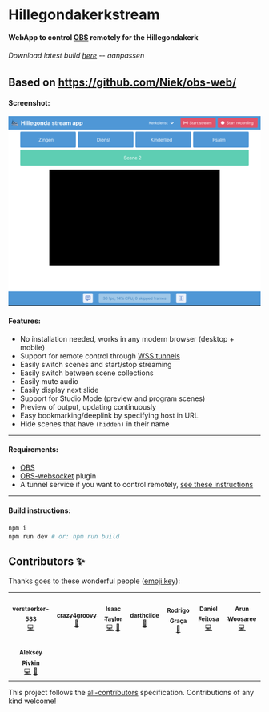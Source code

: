 # Hillegondakerkstream

#### WebApp to control [OBS](https://obsproject.com/) remotely for the Hillegondakerk

###### Download latest build [here](https://github.com/Niek/obs-web/archive/gh-pages.zip) -- aanpassen

Based on https://github.com/Niek/obs-web/
---

#### Screenshot:

![Screenshot of OBS-web](screenshot_app.png)

#### Features:

- No installation needed, works in any modern browser (desktop + mobile)
- Support for remote control through [WSS tunnels](https://github.com/Palakis/obs-websocket/blob/4.x-current/SSL-TUNNELLING.md)
- Easily switch scenes and start/stop streaming
- Easily switch between scene collections
- Easily mute audio
- Easily display next slide  
- Support for Studio Mode (preview and program scenes)
- Preview of output, updating continuously
- Easy bookmarking/deeplink by specifying host in URL
- Hide scenes that have `(hidden)` in their name

---

#### Requirements:

- [OBS](https://obsproject.com/)
- [OBS-websocket](https://github.com/Palakis/obs-websocket/releases) plugin
- A tunnel service if you want to control remotely, [see these instructions](https://github.com/Palakis/obs-websocket/blob/4.x-current/SSL-TUNNELLING.md)

---

#### Build instructions:

```bash
npm i
npm run dev # or: npm run build
```
## Contributors ✨

Thanks goes to these wonderful people ([emoji key](https://allcontributors.org/docs/en/emoji-key)):

<!-- ALL-CONTRIBUTORS-LIST:START - Do not remove or modify this section -->
<!-- prettier-ignore-start -->
<!-- markdownlint-disable -->
<table>
  <tr>
    <td align="center"><a href="https://github.com/verstaerker-583"><img src="https://avatars2.githubusercontent.com/u/40574338?v=4" width="100px;" alt=""/><br /><sub><b>verstaerker-583</b></sub></a><br /><a href="https://github.com/Niek/obs-web/commits?author=verstaerker-583" title="Code">💻</a></td>
    <td align="center"><a href="http://crazy4groovy.blogspot.ca"><img src="https://avatars0.githubusercontent.com/u/1110812?v=4" width="100px;" alt=""/><br /><sub><b>crazy4groovy</b></sub></a><br /><a href="https://github.com/Niek/obs-web/issues?q=author%3Acrazy4groovy" title="Bug reports">🐛</a></td>
    <td align="center"><a href="https://github.com/isctylr"><img src="https://avatars0.githubusercontent.com/u/24595776?v=4" width="100px;" alt=""/><br /><sub><b>Isaac Taylor</b></sub></a><br /><a href="https://github.com/Niek/obs-web/commits?author=isctylr" title="Code">💻</a> <a href="#ideas-isctylr" title="Ideas, Planning, & Feedback">🤔</a></td>
    <td align="center"><a href="https://github.com/darthclide"><img src="https://avatars1.githubusercontent.com/u/46735828?v=4" width="100px;" alt=""/><br /><sub><b>darthclide</b></sub></a><br /><a href="https://github.com/Niek/obs-web/issues?q=author%3Adarthclide" title="Bug reports">🐛</a></td>
    <td align="center"><a href="https://blog.rodrigograca.com/"><img src="https://avatars2.githubusercontent.com/u/1134310?v=4" width="100px;" alt=""/><br /><sub><b>Rodrigo Graça</b></sub></a><br /><a href="https://github.com/Niek/obs-web/commits?author=rodrigograca31" title="Documentation">📖</a></td>
    <td align="center"><a href="https://github.com/feitosa-daniel"><img src="https://avatars2.githubusercontent.com/u/1847734?v=4" width="100px;" alt=""/><br /><sub><b>Daniel Feitosa</b></sub></a><br /><a href="https://github.com/Niek/obs-web/commits?author=feitosa-daniel" title="Code">💻</a></td>
    <td align="center"><a href="http://linkedin.com/in/arun-woosaree"><img src="https://avatars1.githubusercontent.com/u/8227297?v=4" width="100px;" alt=""/><br /><sub><b>Arun Woosaree</b></sub></a><br /><a href="https://github.com/Niek/obs-web/commits?author=Arunscape" title="Code">💻</a></td>
  </tr>
  <tr>
    <td align="center"><a href="https://avil13.com"><img src="https://avatars3.githubusercontent.com/u/1606172?v=4" width="100px;" alt=""/><br /><sub><b>Aleksey Pivkin</b></sub></a><br /><a href="https://github.com/Niek/obs-web/commits?author=avil13" title="Code">💻</a> <a href="#ideas-avil13" title="Ideas, Planning, & Feedback">🤔</a></td>
  </tr>
</table>

<!-- markdownlint-enable -->
<!-- prettier-ignore-end -->
<!-- ALL-CONTRIBUTORS-LIST:END -->

This project follows the [all-contributors](https://github.com/all-contributors/all-contributors) specification. Contributions of any kind welcome!
